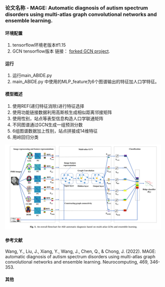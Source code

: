 
### 论文名称 - MAGE: Automatic diagnosis of autism spectrum disorders using multi-atlas graph convolutional networks and ensemble learning.

#### 环境配置

1. tensorflow环境老版本tf1.15
2. GCN tensorflow版本  链接： [forked GCN project](https://github.com/parisots/gcn).  

#### 运行

1. 运行main_ABIDE.py
2. main_ABIDE.py 中使用的MLP_feature为6个图谱输出的特征加人口学特征。

#### 模型概述

1. 使用REF(递归特征消除)进行特征选择
2. 使用功能链接数据利用高斯核生成相似距离邻接矩阵
3. 使用性别，站点等表型信息构造人口学联通矩阵
4. 不同图谱通过GCN生成一组预测分数
5. 6组图谱数据加上性别，站点拼接成14维特征
5. 用岭回归分类

![overchart.png](./overchart.png)



#### 参考文献

Wang, Y., Liu, J., Xiang, Y., Wang, J., Chen, Q., & Chong, J. (2022). MAGE: automatic diagnosis of autism spectrum disorders using multi-atlas graph convolutional networks and ensemble learning. Neurocomputing, 469, 346-353.

#### 其他
